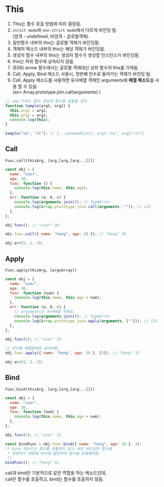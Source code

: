 # **This**

1. This는 함수 호출 방법에 따라 결정됨.
2. `strict mode`와 `non-strict mode`에서 다르게 바인딩 됨.  
   (엄격 - undefined, 비엄격 - 글로벌객체)
3. 일반함수 내부의 this는 글로벌 객체가 바인딩됨.
4. 객체의 메소드 내부의 this는 해당 객체가 바인딩됨.
5. 생성자 함수 내부의 this는 생성자 함수가 생성할 인스턴스가 바인딩됨.
6. this는 하위 함수에 상속되지 않음.
7. (ES6) arrow 함수에서는 글로벌 객체대신 상위 함수의 this를 가져옴.
8. Call, Apply, Bind 메소드 사용시, 첫번째 인수로 들어가는 객체가 바인딩 됨.
9. Call, Apply 메소드를 사용하면 유사배열 객체인 arguments에 **배열 메소드**를 사용 할 수 있음.<br> (ex> Array.prototype.join.call(arguments) )

```js
// new 키워드 없이 생성자 함수를 호출할 경우
function Sample(arg1, arg2) {
  this.arg1 = arg1;
  this.arg2 = arg2;
  console.log(this);
}

Sample("te", "st"); // {...windowObject, arg1:"te", arg2:"st"}
```

## **Call**

`Func.call(thisArg, [arg,[arg,[arg...]]])`

```js
const obj = {
  name: "user",
  age: 30,
  func: function () {
    console.log(this.name, this.age);
  },
  arr: function (a, b, c) {
    console.log(arguments.join()); // TypeError
    console.log(Array.prototype.join.call(arguments, "")); // 123
  },
};

obj.func(); // "user" 30

obj.func.call({ name: "hong", age: 29 }); // "hong" 29

obj.arr(1, 2, 3);
```

## **Apply**

`Func.apply(thisArg, [argsArray])`

```js
const obj = {
  name: "user",
  age: 30,
  func: function (num) {
    console.log(this.name, this.age + num);
  },
  arr: function (a, b, c) {
    // arguments는 유사배열 객체임.
    console.log(arguments.join()); // TypeError
    console.log(Array.prototype.join.apply(arguments, [""])); // 123
  },
};

obj.func(2); // "user" 32

// 인수를 배열형태로 넣어야함.
obj.func.apply({ name: "hong", age: 29 }, [3]); // "hong" 32

obj.arr(1, 2, 3);
```

## **Bind**

`Func.bind(thisArg, [arg,[arg,[arg...]]])`

```js
const obj = {
  name: "user",
  age: 30,
  func: function (num) {
    console.log(this.name, this.age + num);
  },
};

obj.func(2); // "user" 32

const bindFunc = obj.func.bind({ name: "hong", age: 29 }, 3);
/* bind 메소드는 함수를 호줄하지 않고 새로 바인딩한 함수를
 * 반환하기 때문에 변수에 할당하여 함수를 호출해야함.
 */
bindFunc(); // "hong" 32
```

call과 bind은 기본적으로 같은 역할을 하는 메소드인데,<br>
call은 함수를 호출하고, bind는 함수를 호출하지 않음.
